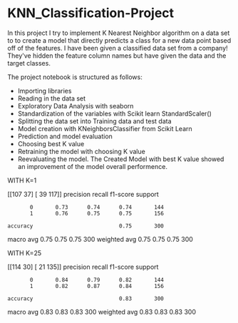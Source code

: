 # KNN_Classification-Project
In this project I try to implement K Nearest Neighbor algorithm on a data set to to create a model that directly predicts a class for a new data point based off of the features. 
I have been given a classified data set from a company! They've hidden the feature column names but have given the data and the target classes.

The project notebook is structured as follows:
  * Importing libraries
  * Reading in the data set
  * Exploratory Data Analysis with seaborn 
  * Standardization of the variables with Scikit learn StandardScaler()
  * Splitting the data set into Training data and test data
  * Model creation with KNeighborsClassifier from Scikit Learn
  * Prediction  and model evaluation
  * Choosing best K value
  * Retraining the model with choosing K value
  * Reevaluating the model.
 The Created Model with best K value showed an improvement of the model overall performence. 
 
 
  WITH K=1
  
 [[107  37]
 [ 39 117]]
              precision    recall  f1-score   support

           0       0.73      0.74      0.74       144
           1       0.76      0.75      0.75       156

    accuracy                           0.75       300
   macro avg       0.75      0.75      0.75       300
weighted avg       0.75      0.75      0.75       300

 
 
 WITH K=25

[[114  30]
 [ 21 135]]
              precision    recall  f1-score   support

           0       0.84      0.79      0.82       144
           1       0.82      0.87      0.84       156

    accuracy                           0.83       300
   macro avg       0.83      0.83      0.83       300
weighted avg       0.83      0.83      0.83       300

